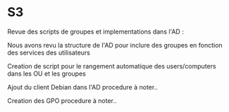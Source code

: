 # S3
Revue des scripts de groupes et implementations dans l'AD :

Nous avons revu la structure de l'AD pour inclure des groupes en fonction des services des utilisateurs

Creation de script pour le rangement automatique des users/computers dans les OU et les groupes

Ajout du client Debian dans l'AD
procedure à noter..

Creation des GPO
procedure à noter..
